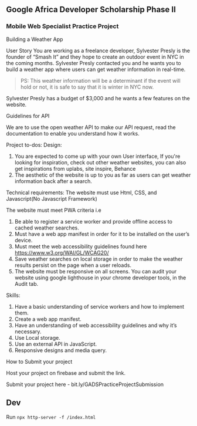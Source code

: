 ## Google Africa Developer Scholarship Phase II

### Mobile Web Specialist Practice Project

Building a Weather App

User Story
You are working as a freelance developer, Sylvester Presly is the founder of “Smash It” and they hope to create an outdoor event in NYC in the coming months. Sylvester Presly contacted you and he wants you to build a weather app where users can get weather information in real-time.

> PS: This weather information will be a determinant if the event will hold or not, it is safe to say that it is winter in NYC now.

Sylvester Presly has a budget of \$3,000 and he wants a few features on the website.

Guidelines for API

We are to use the open weather API to make our API request, read the documentation to enable you understand how it works.

Project to-dos:
Design:

1. You are expected to come up with your own User interface, If you're looking for inspiration, check out other weather websites, you can also get inspirations from uplabs, site inspire, Behance
2. The aesthetic of the website is up to you as far as users can get weather information back after a search.

Technical requirements:
The website must use Html, CSS, and Javascript(No Javascript Framework)

The website must meet PWA criteria i.e

1. Be able to register a service worker and provide offline access to cached weather searches.
2. Must have a web app manifest in order for it to be installed on the user’s device.
3. Must meet the web accessibility guidelines found here https://www.w3.org/WAI/GL/WCAG20/
4. Save weather searches on local storage in order to make the weather results persist on the page when a user reloads.
5. The website must be responsive on all screens.
   You can audit your website using google lighthouse in your chrome developer tools, in the Audit tab.

Skills:

1. Have a basic understanding of service workers and how to implement them.
2. Create a web app manifest.
3. Have an understanding of web accessibility guidelines and why it’s necessary.
4. Use Local storage.
5. Use an external API in JavaScript.
6. Responsive designs and media query.

How to Submit your project

Host your project on firebase and submit the link.

Submit your project here - bit.ly/GADSPracticeProjectSubmission

## Dev

Run `npx http-server -f /index.html`
